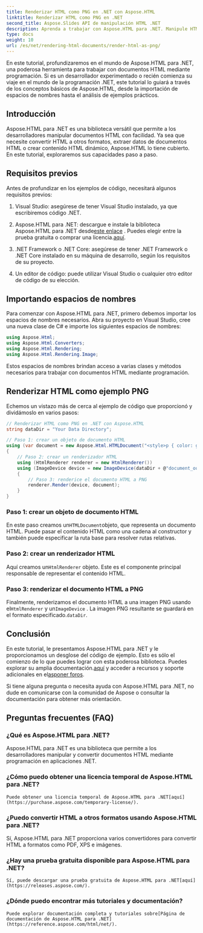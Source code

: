 ```yaml
---
title: Renderizar HTML como PNG en .NET con Aspose.HTML
linktitle: Renderizar HTML como PNG en .NET
second_title: Aspose.Slides API de manipulación HTML .NET
description: Aprenda a trabajar con Aspose.HTML para .NET. Manipule HTML, convierta a varios formatos y más. ¡Sumérgete en este completo tutorial!
type: docs
weight: 10
url: /es/net/rendering-html-documents/render-html-as-png/
---
```


En este tutorial, profundizaremos en el mundo de Aspose.HTML para .NET, una poderosa herramienta para trabajar con documentos HTML mediante programación. Si es un desarrollador experimentado o recién comienza su viaje en el mundo de la programación .NET, este tutorial lo guiará a través de los conceptos básicos de Aspose.HTML, desde la importación de espacios de nombres hasta el análisis de ejemplos prácticos.

## Introducción

Aspose.HTML para .NET es una biblioteca versátil que permite a los desarrolladores manipular documentos HTML con facilidad. Ya sea que necesite convertir HTML a otros formatos, extraer datos de documentos HTML o crear contenido HTML dinámico, Aspose.HTML lo tiene cubierto. En este tutorial, exploraremos sus capacidades paso a paso.

## Requisitos previos

Antes de profundizar en los ejemplos de código, necesitará algunos requisitos previos:

1. Visual Studio: asegúrese de tener Visual Studio instalado, ya que escribiremos código .NET.

2.  Aspose.HTML para .NET: descargue e instale la biblioteca Aspose.HTML para .NET desde[este enlace](https://releases.aspose.com/html/net/) . Puedes elegir entre la prueba gratuita o comprar una licencia.[aquí](https://purchase.aspose.com/buy).

3. .NET Framework o .NET Core: asegúrese de tener .NET Framework o .NET Core instalado en su máquina de desarrollo, según los requisitos de su proyecto.

4. Un editor de código: puede utilizar Visual Studio o cualquier otro editor de código de su elección.

## Importando espacios de nombres

Para comenzar con Aspose.HTML para .NET, primero debemos importar los espacios de nombres necesarios. Abra su proyecto en Visual Studio, cree una nueva clase de C# e importe los siguientes espacios de nombres:

```csharp
using Aspose.Html;
using Aspose.Html.Converters;
using Aspose.Html.Rendering;
using Aspose.Html.Rendering.Image;
```

Estos espacios de nombres brindan acceso a varias clases y métodos necesarios para trabajar con documentos HTML mediante programación.

## Renderizar HTML como ejemplo PNG

Echemos un vistazo más de cerca al ejemplo de código que proporcionó y dividámoslo en varios pasos:

```csharp
// Renderizar HTML como PNG en .NET con Aspose.HTML
string dataDir = "Your Data Directory";

// Paso 1: crear un objeto de documento HTML
using (var document = new Aspose.Html.HTMLDocument("<style>p { color: green; }</style><p>my first paragraph</p>", @"c:\work\"))
{
    // Paso 2: crear un renderizador HTML
    using (HtmlRenderer renderer = new HtmlRenderer())
    using (ImageDevice device = new ImageDevice(dataDir + @"document_out.png"))
    {
        // Paso 3: renderice el documento HTML a PNG
        renderer.Render(device, document);
    }
}
```

### Paso 1: crear un objeto de documento HTML

 En este paso creamos un`HTMLDocument`objeto, que representa un documento HTML. Puede pasar el contenido HTML como una cadena al constructor y también puede especificar la ruta base para resolver rutas relativas.

### Paso 2: crear un renderizador HTML

 Aquí creamos un`HtmlRenderer` objeto. Este es el componente principal responsable de representar el contenido HTML. 

### Paso 3: renderizar el documento HTML a PNG

 Finalmente, renderizamos el documento HTML a una imagen PNG usando el`HtmlRenderer` y un`ImageDevice` . La imagen PNG resultante se guardará en el formato especificado.`dataDir`.

## Conclusión

 En este tutorial, le presentamos Aspose.HTML para .NET y le proporcionamos un desglose del código de ejemplo. Esto es sólo el comienzo de lo que puedes lograr con esta poderosa biblioteca. Puedes explorar su amplia documentación.[aquí](https://reference.aspose.com/html/net/) y acceder a recursos y soporte adicionales en el[asponer foros](https://forum.aspose.com/).

Si tiene alguna pregunta o necesita ayuda con Aspose.HTML para .NET, no dude en comunicarse con la comunidad de Aspose o consultar la documentación para obtener más orientación.

## Preguntas frecuentes (FAQ)

### ¿Qué es Aspose.HTML para .NET?
   Aspose.HTML para .NET es una biblioteca que permite a los desarrolladores manipular y convertir documentos HTML mediante programación en aplicaciones .NET.

### ¿Cómo puedo obtener una licencia temporal de Aspose.HTML para .NET?
    Puede obtener una licencia temporal de Aspose.HTML para .NET[aquí](https://purchase.aspose.com/temporary-license/).

### ¿Puedo convertir HTML a otros formatos usando Aspose.HTML para .NET?
   Sí, Aspose.HTML para .NET proporciona varios convertidores para convertir HTML a formatos como PDF, XPS e imágenes.

### ¿Hay una prueba gratuita disponible para Aspose.HTML para .NET?
    Sí, puede descargar una prueba gratuita de Aspose.HTML para .NET[aquí](https://releases.aspose.com/).

### ¿Dónde puedo encontrar más tutoriales y documentación?
    Puede explorar documentación completa y tutoriales sobre[Página de documentación de Aspose.HTML para .NET](https://reference.aspose.com/html/net/).